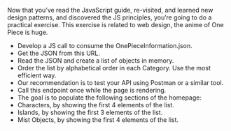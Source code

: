 Now that you’ve read the JavaScript guide, re-visited, and learned new design patterns, and discovered the JS principles, you’re going to do a practical exercise. This exercise is related to web design, the anime of One Piece is huge.

* Develop a JS call to consume the OnePieceInformation.json.
* Get the JSON from this URL.
* Read the JSON and create a list of objects in memory.
* Order the list by alphabetical order in each Category. Use the most efficient way.
* Our recommendation is to test your API using Postman or a similar tool.
* Call this endpoint once while the page is rendering.
* The goal is to populate the following sections of the homepage:
* Characters, by showing the first 4 elements of the list.
* Islands, by showing the first 3 elements of the list.
* Mist Objects, by showing the first 4 elements of the list.

